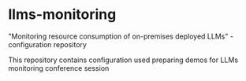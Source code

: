 # llms-monitoring
"Monitoring resource consumption of on-premises deployed LLMs" - configuration repository

This repository contains configuration used preparing demos for LLMs monitoring conference session
